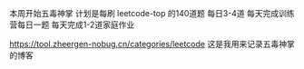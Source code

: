 本周开始五毒神掌 
计划是每刷 leetcode-top 的140道题 每日3-4道
每天完成训练营每日一题
每天完成1-2道家庭作业

https://tool.zheergen-nobug.cn/categories/leetcode   这是我用来记录五毒神掌的博客